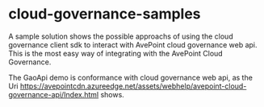# cloud-governance-samples
A sample solution shows the possible approachs of using the cloud governance client sdk to interact with AvePoint cloud governance web api. This is the most easy way of integrating with the AvePoint Cloud Governance.

The GaoApi demo is conformance with cloud governance web api, as the Uri https://avepointcdn.azureedge.net/assets/webhelp/avepoint-cloud-governance-api/Index.html shows.

